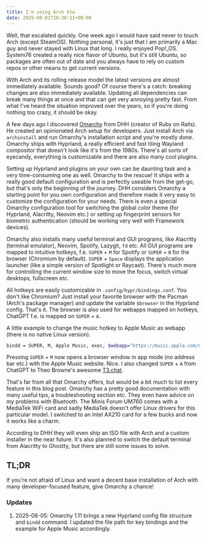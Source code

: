 ```yaml
---
title: I'm using Arch btw
date: 2025-08-01T20:36:11+00:00
---
```


Well, that escalated quickly. One week ago I would have said never to touch Arch (except SteamOS). Nothing personal, it's just that I am primarily a Mac guy and never stayed with Linux that long. I really enjoyed Pop!_OS. System76 created a really nice flavor of Ubuntu, but it's still Ubuntu, so packages are often out of date and you always have to rely on custom repos or other means to get current versions. 

With Arch and its rolling release model the latest versions are almost immediately available. Sounds good? Of course there's a catch: breaking changes are also immediately available. Updating all dependencies can break many things at once and that can get very annoying pretty fast. From what I've heard the situation improved over the years, so if you're doing nothing too crazy, it should be okay.

A few days ago I discovered [Omarchy](https://omarchy.org/) from DHH (creator of Ruby on Rails). He created an opinionated Arch setup for developers. Just install Arch via `archinstall` and run Omarchy's installation script and you're mostly done. Omarchy ships with Hyprland, a really efficient and fast tiling Wayland compositor that doesn't look like it's from the 1980s. There's all sorts of eyecandy, everything is customizable and there are also many cool plugins.

Setting up Hyprland and plugins on your own can be daunting task and a very time-consuming one as well. Omarchy to the rescue! It ships with a really good default configuration and is perfectly useable from the get-go, but that's only the beginning of the journey. DHH considers Omarchy a starting point for you own configuration and therefore made it very easy to customize the configuration for your needs. There is even a special Omarchy configuration tool for switching the global color theme (for Hyprland, Alacritty, Neovim etc.) or setting up fingerprint sensors for biometric authentication (should be working very well with Framework devices). 

Omarchy also installs many useful terminal and GUI programs, like Alacritty (terminal emulator), Neovim, Spotify, Lazygit, `fd` etc. All GUI programs are mapped to intuitive hotkeys, f.e. `SUPER` + `M` for Spotify or `SUPER` + `B` for the browser (Chromium by default). `SUPER` + `Space` displays the application launcher (like a simple version of Spotlight or Raycast). There's much more for controlling the current window size to move the focus, switch virtual desktops, fullscreen etc.

All hotkeys are easily customizable in `.config/hypr/bindings.conf`. You don't like Chromium? Just install your favorite browser with the Pacman (Arch's package manager) and update the variable `$browser` in the Hyprland config. That's it. The browser is also used for webapps mapped on hotkeys, ChatGPT f.e. is mapped on `SUPER` + `A`. 

A little example to change the music hotkey to Apple Music as webapp (there is no native Linux version).

~~~ bash
bindd = SUPER, M, Apple Music, exec, $webapp="https://music.apple.com/de/library/recently-added?l=en"
~~~

Pressing `SUPER` + `M` now opens a browser window in app mode (no address bar etc.) with the Apple Music website. Nice. I also changed `SUPER` + `A` from ChatGPT to Theo Browne's awesome [T3.chat](https://t3.chat/).

That's far from all that Omarchy offers, but would be a bit much to list every feature in this blog post. Omarchy has a pretty good documentation with many useful tips, a troubleshooting section etc. They even have advice on my problems with Bluetooth. The Minis Forum UM760 comes with a MediaTek WiFi card and sadly MediaTek doesn't offer Linux drivers for this particular model. I switched to an Intel AX210 card for a few bucks and now it works like a charm.

According to DHH they will even ship an ISO file with Arch and a custom installer in the near future. It's also planned to switch the default terminal from Alacritty to Ghostty, but there are still some issues to solve.

## TL;DR

If you're not afraid of Linux and want a decent base installation of Arch with many developer-focused feature, give Omarchy a chance!

### Updates

1. 2025-08-05: Omarchy 1.11 brings a new Hyprland config file structure and `bindd` command. I updated the file path for key bindings and the example for Apple Music accordingly.
